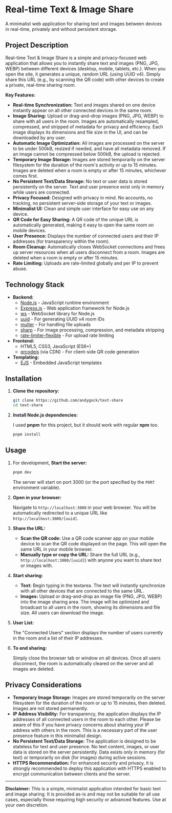 # Real-time Text & Image Share

A minimalist web application for sharing text and images between devices in real-time, privately and without persistent storage.

## Project Description

Real-time Text & Image Share is a simple and privacy-focused web application that allows you to instantly share text and images (PNG, JPG, WEBP) between different devices (desktop, mobile, tablets, etc.). When you open the site, it generates a unique, random URL (using UUID v4). Simply share this URL (e.g., by scanning the QR code) with other devices to create a private, real-time sharing room.

**Key Features:**

* **Real-time Synchronization:** Text and images shared on one device instantly appear on all other connected devices in the same room.
* **Image Sharing:** Upload or drag-and-drop images (PNG, JPG, WEBP) to share with all users in the room. Images are automatically resampled, compressed, and stripped of metadata for privacy and efficiency. Each image displays its dimensions and file size in the UI, and can be downloaded by any user.
* **Automatic Image Optimization:** All images are processed on the server to be under 500kB, resized if needed, and have all metadata removed. If an image cannot be compressed below 500kB, the upload is rejected.
* **Temporary Image Storage:** Images are stored temporarily on the server filesystem for the duration of the room's activity or up to 15 minutes. Images are deleted when a room is empty or after 15 minutes, whichever comes first.
* **No Persistent Text/Data Storage:** No text or user data is stored persistently on the server. Text and user presence exist only in memory while users are connected.
* **Privacy Focused:** Designed with privacy in mind. No accounts, no tracking, no persistent server-side storage of your text or images.
* **Minimalist UI:** Clean and simple user interface for easy use on any device.
* **QR Code for Easy Sharing:** A QR code of the unique URL is automatically generated, making it easy to open the same room on mobile devices.
* **User Presence:** Displays the number of connected users and their IP addresses (for transparency within the room).
* **Room Cleanup:** Automatically closes WebSocket connections and frees up server resources when all users disconnect from a room. Images are deleted when a room is empty or after 15 minutes.
* **Rate Limiting:** Uploads are rate-limited globally and per IP to prevent abuse.

## Technology Stack

* **Backend:**
  * [Node.js](https://nodejs.org/) - JavaScript runtime environment
  * [Express.js](https://expressjs.com/) - Web application framework for Node.js
  * [ws](https://github.com/websockets/ws) - WebSocket library for Node.js
  * [uuid](https://github.com/uuidjs/uuid) - For generating UUID v4 room IDs
  * [multer](https://github.com/expressjs/multer) - For handling file uploads
  * [sharp](https://github.com/lovell/sharp) - For image processing, compression, and metadata stripping
  * [rate-limiter-flexible](https://github.com/animir/node-rate-limiter-flexible) - For upload rate limiting
* **Frontend:**
  * HTML5, CSS3, JavaScript (ES6+)
  * [qrcodejs](https://github.com/davidshimjs/qrcodejs) (via CDN) - For client-side QR code generation
* **Templating:**
  * [EJS](https://ejs.co/) - Embedded JavaScript templates

## Installation

1. **Clone the repository:**

    ```bash
    git clone https://github.com/andygock/text-share
    cd text-share
    ```

2. **Install Node.js dependencies:**

    I used **pnpm** for this project, but it should work with regular **npm** too.

    ```bash
    pnpm install
    ```

## Usage

1. For development, **Start the server:**

    ```bash
    pnpm dev
    ```

    The server will start on port 3000 (or the port specified by the `PORT` environment variable).

2. **Open in your browser:**

    Navigate to `http://localhost:3000` in your web browser. You will be automatically redirected to a unique URL like `http://localhost:3000/[uuid]`.

3. **Share the URL:**

    - **Scan the QR code:** Use a QR code scanner app on your mobile device to scan the QR code displayed on the page. This will open the same URL in your mobile browser.
    - **Manually type or copy the URL:**  Share the full URL (e.g., `http://localhost:3000/[uuid]`) with anyone you want to share text or images with.

4. **Start sharing:**

    - **Text:** Begin typing in the textarea. The text will instantly synchronize with all other devices that are connected to the same URL.
    - **Images:** Upload or drag-and-drop an image file (PNG, JPG, WEBP) into the image sharing area. The image will be optimized and broadcast to all users in the room, showing its dimensions and file size. All users can download the image.

5. **User List:**

    The "Connected Users" section displays the number of users currently in the room and a list of their IP addresses.

6. **To end sharing:**

    Simply close the browser tab or window on all devices. Once all users disconnect, the room is automatically cleared on the server and all images are deleted.

## Privacy Considerations

* **Temporary Image Storage:** Images are stored temporarily on the server filesystem for the duration of the room or up to 15 minutes, then deleted. Images are not stored permanently.
* **IP Address Visibility:**  For transparency, the application displays the IP addresses of all connected users in the room to each other. Please be aware of this if you have privacy concerns about sharing your IP address with others in the room. This is a necessary part of the user presence feature in this minimalist design.
* **No Persistent Text/Data Storage:**  The application is designed to be stateless for text and user presence. No text content, images, or user data is stored on the server persistently.  Data exists only in memory (for text) or temporarily on disk (for images) during active sessions.
* **HTTPS Recommendation:** For enhanced security and privacy, it is strongly recommended to deploy this application with HTTPS enabled to encrypt communication between clients and the server.

---

**Disclaimer:** This is a simple, minimalist application intended for basic text and image sharing. It is provided as-is and may not be suitable for all use cases, especially those requiring high security or advanced features. Use at your own discretion.
